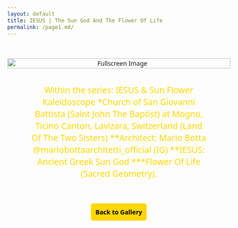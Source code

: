 ```yaml
---
layout: default
title: IESUS | The Sun God And The Flower Of Life
permalink: /page1.md/
---
```


<html lang="en">
<head>
  <meta charset="UTF-8">
  <meta name="viewport" content="width=device-width, initial-scale=1.0">
  <title>IESUS | The Sun God And The Flower Of Life</title>
  <link rel="stylesheet" href="{{ site.baseurl }}/assets/css/style.css" />
  <style>
    body, html {
      height: 100%;
      margin: 0;
      font-family: 'Segoe UI', Tahoma, Geneva, Verdana, sans-serif;
    }
    .back-to-gallery {
    display: block;
    margin-top: 20px;
    padding: 10px;
    background-color: #FFD700;
    color: #000; /* Default text color */
    text-decoration: none;
    font-weight: bold;
    cursor: pointer;
    border-radius: 5px;
    transition: color 0.3s; /* Added transition for smooth color change */
  }
  .back-to-gallery:hover {
    background-color: silver;
    color: #8B0000; /* Dark red color when hovered */
  }
    .center-content {
      display: flex;
      flex-direction: column;
      align-items: center;
      text-align: center;
      min-height: 100vh;
      overflow: hidden;
      max-width: 100%; /* Added max-width for better responsiveness */
      margin: 0 auto; /* Center the content horizontally */
    }
    .fullscreen-container {
      position: relative;
      width: 100%;
      max-height: 70vh;
      overflow: hidden;
    }
    .fullscreen-image {
      width: 100%;
      height: auto;
      object-fit: cover;
      opacity: 0;
      transition: opacity 1s ease-in-out;
    }
    .fullscreen-image.show {
      opacity: 1;
    }
    .center-text {
      font-size: 1.5vw;
      color: #FFD700;
      max-width: 80%;
      margin: 15px auto;
    }
    .small-image {
      cursor: pointer;
      max-width: 100%;
      height: auto;
      transition: transform 0.5s ease-in-out, opacity 1s ease-in-out, border 0.3s ease-in-out;
      opacity: 0;
      margin-top: 15px;
    }
    .small-image.show {
      opacity: 1;
      border: 3px solid #FFD700;
    }
    .modal {
      display: none;
      position: fixed;
      top: auto;
      right: 0; /* Stick to the right */
      bottom: 0;
      left: auto; /* Unset left */
      width: 100%;
      height: 100%;
      background: rgba(0, 0, 0, 0.8);
      overflow: auto;
      display: flex;
      justify-content: center;
      align-items: center;
      opacity: 0;
      transition: opacity 1s ease-in-out;
    }
    .modal-content {
      width: 100%;
      height: auto;
      max-width: 100%; /* Adjusted max-width */
      max-height: 100%; /* Adjusted max-height */
      object-fit: contain;
      box-shadow: 0 0 20px rgba(255, 215, 0, 0.8);
    }
    .modal-image {
      width: 100%;
      height: auto;
      max-width: 100vw; /* Adjusted max-width to fit the viewport width */
      max-height: 100vh; /* Adjusted max-height to fit the viewport height */
      object-fit: contain;
    }
    @keyframes fadeIn {
      from {
        opacity: 0;
      }
      to {
        opacity: 1;
      }
    }
    .modal.fade-in {
      animation: fadeIn 2s ease-in-out; /* Increased duration to 2 seconds */
      opacity: 1;
    }
    .modal.fade-out {
      opacity: 0;
    }
    /* Add a transition for the fade-out effect */
    .modal.fade-out .modal-content {
      transition: opacity 1s ease-in-out;
    }
    .modal:hover .modal-content {
      box-shadow: 0 0 30px rgba(255, 215, 0, 1);
    }
    @media only screen and (max-width: 1200px) {
      .center-text {
        font-size: 2vw;
      }
    }
    @media only screen and (max-width: 768px) {
      .center-text {
        font-size: 3vw;
      }
    }
  </style>
</head>
<body>
  <div class="center-content">
    <div id="newText" style="display: block;">
      <img src="{{ site.baseurl }}/assets/images/gallery/jesus.jpg" alt="Description of Small Image" class="small-image" />
    </div>
    <div class="fullscreen-container">
      <img src="{{ site.baseurl }}/assets/images/gallery/jesus.jpg" alt="Fullscreen Image" class="fullscreen-image fade-out show" />
    </div>
    <div class="center-text">
      <p>Within the series: IESUS & Sun Flower Kaleidoscope
        *Church of San Giovanni Battista (Saint John The Baptist) at Mogno, Ticino Canton, Lavizara, Switzerland (Land Of The Two Sisters)
        **Architect: Mario Botta @mariobottaarchitetti_official (IG)
        **IESUS: Ancient Greek Sun God
        ***Flower Of Life (Sacred Geometry).</p>
    </div>
    <!-- Back to Gallery button -->
    <a href="{{ site.baseurl }}/recipes/" class="back-to-gallery">Back to Gallery</a>
  </div>

  <div id="myModal" class="modal" onclick="toggleModal()">
    <div class="modal-content fullscreen-modal">
      <img src="{{ site.baseurl }}/assets/images/gallery/second_image.jpg" alt="Popup Image" class="modal-image" />
    </div>
  </div>

  <script>
    function toggleModal() {
      const modal = document.querySelector('.modal.fade-in');
      const modalContent = document.querySelector('.modal-content');

      if (!modal) {
        document.getElementById('myModal').style.display = 'flex';
        document.getElementById('myModal').classList.add('fade-in');
      } else {
        modal.classList.add('fade-out');
        setTimeout(() => {
          document.getElementById('myModal').style.display = 'none';
          modal.classList.remove('fade-out', 'fade-in');
        }, 1000);
      }
    }

    document.addEventListener("DOMContentLoaded", function () {
      const firstImage = document.querySelector("#newText .small-image");
      const modalImage = document.querySelector(".modal-image");

      firstImage.addEventListener("click", function () {
        if (this.src.includes('jesus.jpg')) {
          toggleModal();
          modalImage.src = this.src;
        }
      });

      setTimeout(function () {
        firstImage.classList.add('show');
        const fullscreenImage = document.querySelector(".fullscreen-image");
        fullscreenImage.classList.add('show');
      }, 500);
    });
  </script>
</body>
</html>
